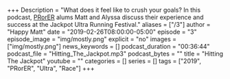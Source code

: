 +++
Description = "What does it feel like to crush your goals? In this podcast, [PRorER](https://pr-or-er.com/) alums Matt and Alyssa discuss their experience and success at the Jackpot Ultra Running Festival."
aliases = ["/3"]
author = "Happy Matt"
date = "2019-02-26T08:00:00-05:00"
episode = "3"
episode_image = "img/mostly.png"
explicit = "no"
images = ["img/mostly.png"]
news_keywords = []
podcast_duration = "00:36:44"
podcast_file = "Hitting_The_Jackpot.mp3"
podcast_bytes = ""
title = "Hitting The Jackpot"
youtube = ""
categories = []
series = []
tags = ["2019", "PRorER", "Ultra", "Race"]
+++
